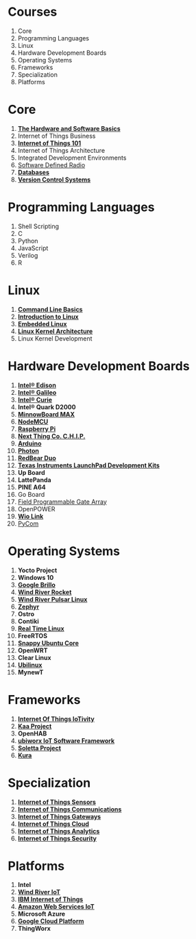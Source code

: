 # Courses

1. Core
2. Programming Languages
3. Linux
4. Hardware Development Boards
5. Operating Systems
6. Frameworks
7. Specialization 
8. Platforms

# Core

1. [**The Hardware and Software Basics**](https://theiotlearninginitiative.gitbooks.io/the-hardware-and-software-basics/content/)
2. Internet of Things Business
3. [**Internet of Things 101**](https://theiotlearninginitiative.gitbooks.io/internetofthings101/)
4. Internet of Things Architecture
5. Integrated Development Environments
6. [Software Defined Radio](https://theiotlearninginitiative.gitbooks.io/softwaredefinedradio/content/)
7. [**Databases**](https://theiotlearninginitiative.gitbooks.io/databases/content/)
8. [**Version Control Systems**](https://theiotlearninginitiative.gitbooks.io/version-control-systems/content/)


# Programming Languages

1. Shell Scripting
2. C
3. Python
4. JavaScript
5. Verilog
6. R

# Linux

1. [**Command Line Basics**](https://www.udacity.com/course/linux-command-line-basics--ud595)
2. [**Introduction to Linux**](https://www.edx.org/course/introduction-linux-linuxfoundationx-lfs101x-0)
3. [**Embedded Linux**](https://theiotlearninginitiative.gitbooks.io/embedded-linux/)
4. [**Linux Kernel Architecture**](https://theiotlearninginitiative.gitbooks.io/linuxkernel/content/)
5. Linux Kernel Development

# Hardware Development Boards

1. [**Intel® Edison**](https://theiotlearninginitiative.gitbooks.io/inteledison/content/)
2. [**Intel® Galileo**](https://theiotlearninginitiative.gitbooks.io/intelgalileo/content/)
3. [**Intel® Curie**](https://theiotlearninginitiative.gitbooks.io/intelcurie/content/)
4. **Intel® Quark D2000**
5. [**MinnowBoard MAX**](https://theiotlearninginitiative.gitbooks.io/minnowboardmax/content/)
6. [**NodeMCU**](https://theiotlearninginitiative.gitbooks.io/nodemcu/content/) 
7. [**Raspberry Pi**](https://theiotlearninginitiative.gitbooks.io/raspberrypi/content/)
8. [**Next Thing Co. C.H.I.P.**](https://theiotlearninginitiative.gitbooks.io/nextthingcochip/content/)
9. [**Arduino**](https://theiotlearninginitiative.gitbooks.io/arduino/content/)
10. [**Photon**](https://theiotlearninginitiative.gitbooks.io/photon/content/)
11. [**RedBear Duo**](https://theiotlearninginitiative.gitbooks.io/redbearduo/content/)
12. [**Texas Instruments LaunchPad Development Kits**](https://theiotlearninginitiative.gitbooks.io/texas-instruments-launchpad-development-kits/content/)
13. **Up Board**
14. **LattePanda**
15. **PINE A64**
16. Go Board
17. [Field Programmable Gate Array]()
18. OpenPOWER
19. [**Wio Link**](https://theiotlearninginitiative.gitbooks.io/wiolink/content/)
20. [PyCom](https://www.pycom.io/)

# Operating Systems

1. **Yocto Project**
2. **Windows 10**
3. [**Google Brillo**](https://theiotlearninginitiative.gitbooks.io/googlebrillo/content/)
4. [**Wind River Rocket**](https://theiotlearninginitiative.gitbooks.io/iotwindriverrocket/content/)
5. [**Wind River Pulsar Linux**](https://theiotlearninginitiative.gitbooks.io/iotwindriverpulsarlinux/content/)
6. [**Zephyr**](https://theiotlearninginitiative.gitbooks.io/zephyr/content/)
7. **Ostro**
8. **Contiki**
9. [**Real Time Linux**](https://theiotlearninginitiative.gitbooks.io/internetofthingsrt/content/)
10. **FreeRTOS**
11. [**Snappy Ubuntu Core**](https://theiotlearninginitiative.gitbooks.io/iotsnappyubuntucore/content/)
12. **OpenWRT**
13. **Clear Linux**
14. [**Ubilinux**](https://theiotlearninginitiative.gitbooks.io/ubilinux/content/)
15. **MynewT**

# Frameworks

1. [**Internet Of Things IoTivity**](https://theiotlearninginitiative.gitbooks.io/internetofthingsiotivity/content/)
2. [**Kaa Project**](http://www.kaaproject.org/)
3. **OpenHAB**
4. [**ubiworx IoT Software Framework**](http://www.ubiworx.com/ubiworx/)
5. [**Soletta Project**](https://theiotlearninginitiative.gitbooks.io/soletta/content/)
6. [**Kura**](http://www.eclipse.org/kura/)

# Specialization

1. [**Internet of Things Sensors**](https://theiotlearninginitiative.gitbooks.io/internetofthingssensors/content/)
2. [**Internet of Things Communications**](https://theiotlearninginitiative.gitbooks.io/internetofthingscommunications/content/)
3. [**Internet of Things Gateways**](https://theiotlearninginitiative.gitbooks.io/internetofthingsgateways/content/)
4. [**Internet of Things Cloud**](https://theiotlearninginitiative.gitbooks.io/internetofthingscloud/content/)
5. [**Internet of Things Analytics**](https://theiotlearninginitiative.gitbooks.io/internetofthingsanalytics/content/)
6. [**Internet of Things Security**]()

# Platforms

1. **Intel**
2. [**Wind River IoT**](https://theiotlearninginitiative.gitbooks.io/windriveriot/content/)
3. [**IBM Internet of Things**](https://theiotlearninginitiative.gitbooks.io/ibminternetofthings/content/)
4. [**Amazon Web Services IoT**](https://theiotlearninginitiative.gitbooks.io/amazonwebservicesiot/content/)
5. **Microsoft Azure**
6. [**Google Cloud Platform**](https://www.gitbook.com/book/theiotlearninginitiative/googlecloudplatform/details)
7. **ThingWorx**




